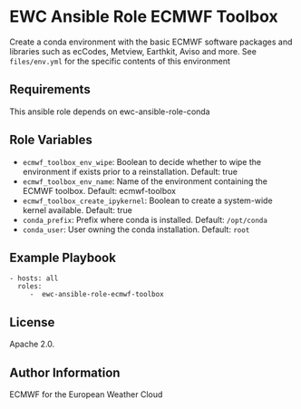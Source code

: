 EWC Ansible Role ECMWF Toolbox
==============================

Create a conda environment with the basic ECMWF software packages and libraries such as ecCodes, Metview, Earthkit, Aviso and more. See `files/env.yml` for the specific contents of this environment

Requirements
------------
This ansible role depends on ewc-ansible-role-conda

Role Variables
--------------
 - `ecmwf_toolbox_env_wipe`: Boolean to decide whether to wipe the environment if exists prior to a reinstallation. Default: true
 - `ecmwf_toolbox_env_name`: Name of the environment containing the ECMWF toolbox. Default: ecmwf-toolbox
 - `ecmwf_toolbox_create_ipykernel`: Boolean to create a system-wide kernel available. Default: true
 - `conda_prefix`: Prefix where conda is installed. Default: `/opt/conda`
 - `conda_user`: User owning the conda installation. Default: `root`

Example Playbook
----------------

    - hosts: all
      roles:
         -  ewc-ansible-role-ecmwf-toolbox

License
-------

Apache 2.0.

Author Information
------------------

ECMWF for the European Weather Cloud
